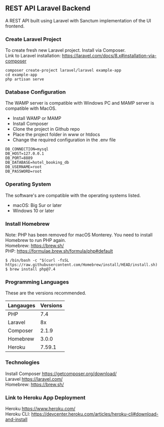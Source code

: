 ## REST API Laravel Backend
A REST API built using Laravel with Sanctum implementation of the UI frontend.

### Create Laravel Project
To create fresh new Laravel project. Install via Composer. <br>
Link to Laravel installation: https://laravel.com/docs/8.x#installation-via-composer
```
composer create-project laravel/laravel example-app
cd example-app
php artisan serve
```

### Database Configuration
The WAMP server is compatible with Windows PC and MAMP server is compatible with MacOS.

- Install WAMP or MAMP
- Install Composer
- Clone the project in Github repo
- Place the project folder in www or htdocs
- Change the required configuration in the .env file
```
DB_CONNECTION=mysql
DB_HOST=127.0.0.1
DB_PORT=8889
DB_DATABASE=hotel_booking_db
DB_USERNAME=root
DB_PASSWORD=root
```

### Operating System
The software's are compatible with the operating systems listed.

- macOS: Big Sur or later
- Windows 10 or later

### Install Homebrew
Note: PHP has been removed for macOS Monterey. You need to install Homebrew to run PHP again. <br>
Homebrew: https://brew.sh/ <br>
PHP: https://formulae.brew.sh/formula/php#default
```
$ /bin/bash -c "$(curl -fsSL https://raw.githubusercontent.com/Homebrew/install/HEAD/install.sh)
$ brew install php@7.4
```

### Programming Languages
These are the versions recommended.

| Langauges | Versions |
| --------- | -------- |
| PHP       | 7.4      |
| Laravel   | 8x       |
| Composer  | 2.1.9    |
| Homebrew  | 3.0.0    |
| Heroku    | 7.59.1   |

### Technologies
Install Composer https://getcomposer.org/download/ <br>
Laravel https://laravel.com/ <br>
Homebrew: https://brew.sh/ <br>

### Link to Heroku App Deployment
Heroku https://www.heroku.com/ <br>
Heroku CLI: https://devcenter.heroku.com/articles/heroku-cli#download-and-install